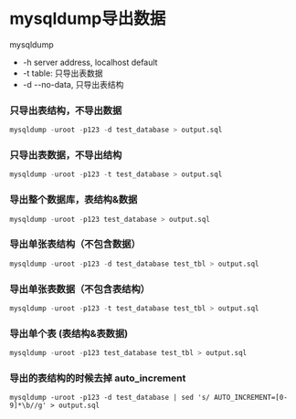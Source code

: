 # mysqldump导出数据


mysqldump
+ -h server address, localhost default
+ -t table: 只导出表数据
+ -d --no-data, 只导出表结构

### 只导出表结构，不导出数据
``` sql
mysqldump -uroot -p123 -d test_database > output.sql
```
### 只导出表数据，不导出结构
``` sql
mysqldump -uroot -p123 -t test_database > output.sql
```
### 导出整个数据库，表结构&数据
``` sql
mysqldump -uroot -p123 test_database > output.sql
```

### 导出单张表结构（不包含数据）
``` sql
mysqldump -uroot -p123 -d test_database test_tbl > output.sql
```
### 导出单张表数据（不包含表结构）
``` sql
mysqldump -uroot -p123 -t test_database test_tbl > output.sql
```
### 导出单个表 (表结构&表数据)
``` sql
mysqldump -uroot -p123 test_database test_tbl > output.sql
```

### 导出的表结构的时候去掉 auto_increment
```
mysqldump -uroot -p123 -d test_database | sed 's/ AUTO_INCREMENT=[0-9]*\b//g' > output.sql
```






